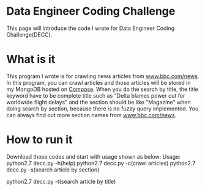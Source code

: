 # Data Engineer Coding Challenge 
This page will introduce the code I wrote for Data Engineer Coding Challenge(DECC).

# What is it
This program I wrote is for crawling news articles from www.bbc.com/news. In this program,
you can crawl articles and those articles will be stored in my MongoDB hosted on [Compose](https://compose.io/).
When you do the search by title, the title keyword have to be complete title such as "Delta blames power cut for worldwide flight delays" and the section should be like "Magazine" when doing search by section, because there is no fuzzy query implemented. You can always find out more section names from www.bbc.com/news.

# How to run it
Download those codes and start with usage shown as below:
Usage:
python2.7 decc.py -h(help)
python2.7 decc.py -c(crawl articles)
python2.7 decc.py -s(search article by section) <section>
python2.7 decc.py -t(search article by title) <title>

